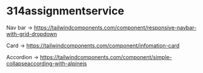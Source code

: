 # 314assignmentservice

Nav bar -> https://tailwindcomponents.com/component/responsive-navbar-with-grid-dropdown

Card -> https://tailwindcomponents.com/component/infomation-card

Accordion -> https://tailwindcomponents.com/component/simple-collapseaccording-with-alpinejs